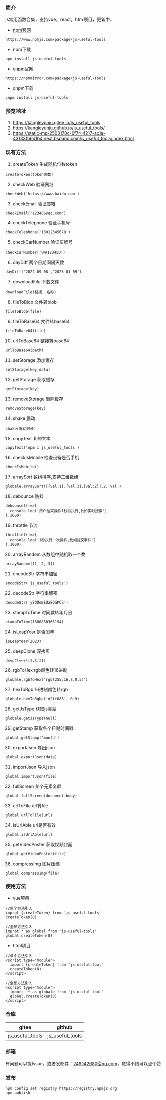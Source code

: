 ### 简介
js常用函数合集，支持vue，react，html项目，更新中...
* [npm官网](https://www.npmjs.com/package/js-useful-tools)
```
https://www.npmjs.com/package/js-useful-tools
```
* npm下载
```
npm install js-useful-tools
```
* [cnpm官网](https://npmmirror.com/package/js-useful-tools)
```
https://npmmirror.com/package/js-useful-tools
```
* cnpm下载
```
cnpm install js-useful-tools
```

### 预览地址
1. https://kangleyunju.gitee.io/js_useful_tools
2. https://kangleyunju.github.io/js_useful_tools/
3. https://static-mp-2503170c-6f74-4217-ac1a-43133fb6d1b4.next.bspapp.com/js_useful_tools/index.html

### 现有方法
1. createToken 生成随机位数token
```
createToken(token位数)
```
2. checkWeb 验证网址
```
checkWeb('https://www.baidu.com')
```
3. checkEmail 验证邮箱
```
checkEmail('123456@qq.com')
```
4. checkTelephone 验证手机号
```
checkTelephone('13012345678')
```
5. checkCarNumber 验证车牌号
```
checkCarNumber('沪A12345D')
```
6. dayDiff 两个日期间隔天数
```
dayDiff('2022-09-08','2023-01-09')
```
7. downloadFile 下载文件
```
downloadFile(链接, 名称)
```
8. fileToBlob 文件转blob
```
fileToBlob(file)
```
9. fileToBase64 文件转base64
```
fileToBase64(file)
```
10. urlToBase64 链接转base64
```
urlToBase64(path)
```
11. setStorage 添加缓存
```
setStorage(key,data)
```
12. getStorage 获取缓存
```
getStorage(key)
```
13. removeStorage 删除缓存
```
removeStorage(key)
```
14. shake 震动
```
shake(震动时长)
```
15. copyText 复制文本
```
copyText('npm i js_useful_tools')
```
16. checkIsMobile 检查设备是否手机
```
checkIsMobile()
```
17. arraySort 数组排序,支持二维数组
```
globale.arraySort([{val:1},{val:3},{val:2}],2,'val')
```
18. debounce 防抖
```
debounce(()=>{
  console.log('用户结束操作1秒后执行,比如实时搜索')
},1000)
```
19. throttle 节流
```
throttle(()=>{
  console.log('1秒执行一次操作,比如提交事件')
},1000)
```
20. arrayRandom 从数组中随机取一个数
```
arrayRandom([1, 2, 3])
```
21. encodeStr 字符串加密
```
encodeStr('js_useful_tools')
```
22. decodeStr 字符串解密
```
decodeStr('yÝÒÔèØËÛáËÓãÞÛß')
```
23. stampToTime 时间戳转年月日
```
stampToTime(1680860366194)
```
24. isLeapYear 是否闰年
```
isLeapYear(2023)
```
25. deepClone 深拷贝
```
deepClone([1,2,3])
```
26. rgbToHex rgb颜色转16进制
```
globale.rgbToHex('rgb(255,16,7,0.5)')
```
27. hexToRgb 16进制颜色转rgb
```
globale.hexToRgba('#2ff086', 0.9)
```
28. getJsType 获取js类型
```
globale.getJsType(null)
```
29. getStamp 获取各个日期时间戳
```
global.getStamp('month')
```
30. exportJson 导出json
```
global.exportJson(data)
```
31. importJson 导入json
```
global.importJson(file)
```
32. fullScreen 某个元素全屏
```
global.fullScreen(document.body)
```
33. urlToFile url转file
```
global.urlToFile(url)
```
34. isUrlAble url是否有效
```
global.isUrlAble(url)
```
35. getVideoPoster 获取视频封面
```
global.getVideoPoster(file)
```
36. compressImg 图片压缩
```
global.compressImg(file)
```

### 使用方法
* vue项目
```
//单个方法引入
improt {createToken} from 'js-useful-tools'
createToken(8)
```
```
//全部方法引入
improt * as global from 'js-useful-tools'
global.createToken(8)
```
* html项目
```
//单个方法引入
<script type="module">
  import {createToken} from 'js-useful-tool'
  createToken(8)
</script>
```
```
//全部方法引入
<script type="module">
  import  * as globale from 'js-useful-tool'
  global.createToken(8)
</script>
```

### 仓库
| gitee | github |
| --- | --- |
| [js_useful_tools](https://gitee.com/kangleyunju/js_useful_tools) | [js_useful_tools](https://github.com/kangleyunju/js_useful_tools) |

### 邮箱
有问题可以提Issue，或者发邮件：249042680@qq.com，觉得不错可以点个赞

### 发布
```
npm config set registry https://registry.npmjs.org
npm publish
```